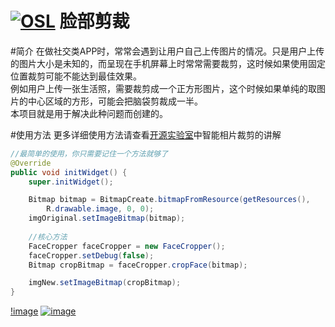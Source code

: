 [![OSL](http://www.kymjs.com/image/logo_s.png)](http://www.kymjs.com/)
脸部剪裁
===============
#简介
在做社交类APP时，常常会遇到让用户自己上传图片的情况。只是用户上传的图片大小是未知的，而呈现在手机屏幕上时常常需要裁剪，这时候如果使用固定位置裁剪可能不能达到最佳效果。<br>
例如用户上传一张生活照，需要裁剪成一个正方形图片，这个时候如果单纯的取图片的中心区域的方形，可能会把脑袋剪裁成一半。<br>
本项目就是用于解决此种问题而创建的。

#使用方法
更多详细使用方法请查看[开源实验室](http://www.kymjs.com)中智能相片裁剪的讲解

```java
//最简单的使用，你只需要记住一个方法就够了
@Override
public void initWidget() {
    super.initWidget();

    Bitmap bitmap = BitmapCreate.bitmapFromResource(getResources(),
        R.drawable.image, 0, 0);
    imgOriginal.setImageBitmap(bitmap);
    
    //核心方法
    FaceCropper faceCropper = new FaceCropper();
    faceCropper.setDebug(false);
    Bitmap cropBitmap = faceCropper.cropFace(bitmap);

    imgNew.setImageBitmap(cropBitmap);
}
```

[!image](https://github.com/kymjs/FaceRecognition/blob/master/image.png)
[![image](https://github.com/kymjs/FaceRecognition/blob/master/image.png)](http://www.kymjs.com)
